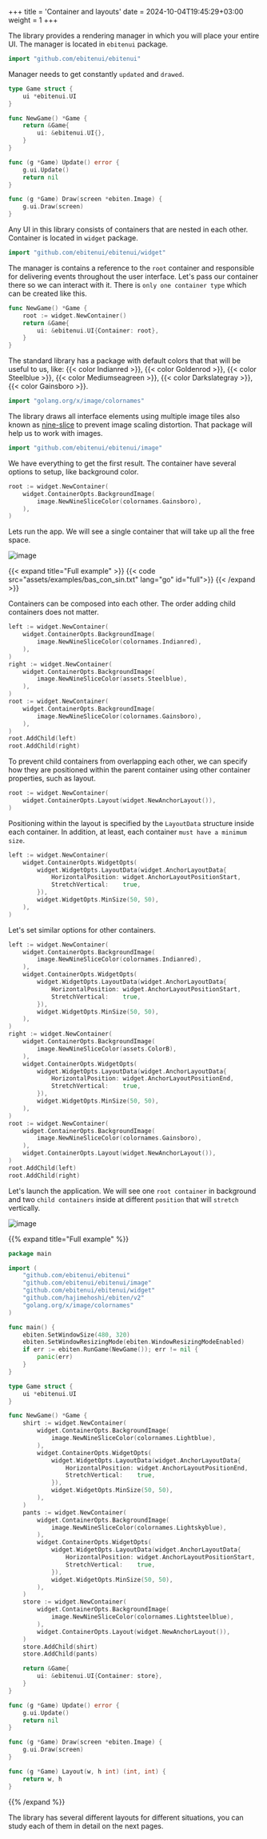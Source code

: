 +++
title = 'Container and layouts'
date = 2024-10-04T19:45:29+03:00
weight = 1
+++

The library provides a rendering manager in 
which you will place your entire UI. The manager is located in `ebitenui` package.
```go
import "github.com/ebitenui/ebitenui"
```

Manager needs to get constantly `updated` and `drawed`.
```go
type Game struct {
	ui *ebitenui.UI
}

func NewGame() *Game {
	return &Game{
		ui: &ebitenui.UI{},
	}
}

func (g *Game) Update() error {
	g.ui.Update()
	return nil
}

func (g *Game) Draw(screen *ebiten.Image) {
	g.ui.Draw(screen)
}
```

Any UI in this library consists of containers that are nested in each other. Container is located in `widget` package.
```go
import "github.com/ebitenui/ebitenui/widget"
```

The manager is contains a reference to the `root` container and responsible for delivering events throughout the user interface.
Let's pass our container there so we can interact with it. There is `only one container type` which can be created like this.
```go
func NewGame() *Game {
    root := widget.NewContainer()
    return &Game{
        ui: &ebitenui.UI{Container: root},
    }
}
```

The standard library has a package with default colors that that will be useful to us, like: {{< color Indianred >}}, {{< color Goldenrod >}}, {{< color Steelblue >}}, {{< color Mediumseagreen >}}, {{< color Darkslategray >}}, {{< color Gainsboro >}}.

```go
import "golang.org/x/image/colornames"
```

The library draws all interface elements using multiple image tiles also known as [nine-slice](https://en.wikipedia.org/wiki/9-slice_scaling) to prevent image scaling distortion. That package will help us to work with images.

```go
import "github.com/ebitenui/ebitenui/image"
```

We have everything to get the first result. The container have several options to setup, like background color.

```go
root := widget.NewContainer(
    widget.ContainerOpts.BackgroundImage(
        image.NewNineSliceColor(colornames.Gainsboro),
    ),
)
```

Lets run the app. We will see a single container that will take up all the free space.

![image](examples/bas_con_sin.png)

{{< expand title="Full example" >}}
{{< code src="assets/examples/bas_con_sin.txt" lang="go" id="full">}}
{{< /expand >}}


Containers can be composed into each other. The order adding child containers does not matter.

```go
left := widget.NewContainer(
	widget.ContainerOpts.BackgroundImage(
		image.NewNineSliceColor(colornames.Indianred),
	),
)
right := widget.NewContainer(
	widget.ContainerOpts.BackgroundImage(
		image.NewNineSliceColor(assets.Steelblue),
	),
)
root := widget.NewContainer(
	widget.ContainerOpts.BackgroundImage(
		image.NewNineSliceColor(colornames.Gainsboro),
	),
)
root.AddChild(left)
root.AddChild(right)
```

To prevent child containers from overlapping each other, we can specify how they are positioned within the parent container using other container properties, such as layout.

```go
root := widget.NewContainer(
    widget.ContainerOpts.Layout(widget.NewAnchorLayout()),
)
```

Positioning within the layout is specified by the `LayoutData` structure inside each container. In addition, at least, each container `must have a minimum size`.

```go
left := widget.NewContainer(
    widget.ContainerOpts.WidgetOpts(
        widget.WidgetOpts.LayoutData(widget.AnchorLayoutData{
            HorizontalPosition: widget.AnchorLayoutPositionStart,
            StretchVertical:    true,
        }),
        widget.WidgetOpts.MinSize(50, 50),
    ),
)
```

Let's set similar options for other containers.

```go
left := widget.NewContainer(
	widget.ContainerOpts.BackgroundImage(
		image.NewNineSliceColor(colornames.Indianred),
	),
	widget.ContainerOpts.WidgetOpts(
		widget.WidgetOpts.LayoutData(widget.AnchorLayoutData{
			HorizontalPosition: widget.AnchorLayoutPositionStart,
			StretchVertical:    true,
		}),
		widget.WidgetOpts.MinSize(50, 50),
	),
)
right := widget.NewContainer(
	widget.ContainerOpts.BackgroundImage(
		image.NewNineSliceColor(assets.ColorB),
	),
	widget.ContainerOpts.WidgetOpts(
		widget.WidgetOpts.LayoutData(widget.AnchorLayoutData{
			HorizontalPosition: widget.AnchorLayoutPositionEnd,
			StretchVertical:    true,
		}),
		widget.WidgetOpts.MinSize(50, 50),
	),
)
root := widget.NewContainer(
	widget.ContainerOpts.BackgroundImage(
		image.NewNineSliceColor(colornames.Gainsboro),
	),
	widget.ContainerOpts.Layout(widget.NewAnchorLayout()),
)
root.AddChild(left)
root.AddChild(right)
```

Let's launch the application. We will see one `root container` in background and two `child containers` inside at different `position` that will `stretch` vertically.

![image](examples/bas_con_mul.png)


{{% expand title="Full example" %}}
```go
package main

import (
	"github.com/ebitenui/ebitenui"
	"github.com/ebitenui/ebitenui/image"
	"github.com/ebitenui/ebitenui/widget"
	"github.com/hajimehoshi/ebiten/v2"
	"golang.org/x/image/colornames"
)

func main() {
	ebiten.SetWindowSize(480, 320)
	ebiten.SetWindowResizingMode(ebiten.WindowResizingModeEnabled)
	if err := ebiten.RunGame(NewGame()); err != nil {
		panic(err)
	}
}

type Game struct {
	ui *ebitenui.UI
}

func NewGame() *Game {
	shirt := widget.NewContainer(
		widget.ContainerOpts.BackgroundImage(
			image.NewNineSliceColor(colornames.Lightblue),
		),
		widget.ContainerOpts.WidgetOpts(
			widget.WidgetOpts.LayoutData(widget.AnchorLayoutData{
				HorizontalPosition: widget.AnchorLayoutPositionEnd,
				StretchVertical:    true,
			}),
			widget.WidgetOpts.MinSize(50, 50),
		),
	)
	pants := widget.NewContainer(
		widget.ContainerOpts.BackgroundImage(
			image.NewNineSliceColor(colornames.Lightskyblue),
		),
		widget.ContainerOpts.WidgetOpts(
			widget.WidgetOpts.LayoutData(widget.AnchorLayoutData{
				HorizontalPosition: widget.AnchorLayoutPositionStart,
				StretchVertical:    true,
			}),
			widget.WidgetOpts.MinSize(50, 50),
		),
	)
	store := widget.NewContainer(
		widget.ContainerOpts.BackgroundImage(
			image.NewNineSliceColor(colornames.Lightsteelblue),
		),
		widget.ContainerOpts.Layout(widget.NewAnchorLayout()),
	)
	store.AddChild(shirt)
	store.AddChild(pants)

	return &Game{
		ui: &ebitenui.UI{Container: store},
	}
}

func (g *Game) Update() error {
	g.ui.Update()
	return nil
}

func (g *Game) Draw(screen *ebiten.Image) {
	g.ui.Draw(screen)
}

func (g *Game) Layout(w, h int) (int, int) {
	return w, h
}
```
{{% /expand %}}

The library has several different layouts for different situations, you can study each of them in detail on the next pages.
